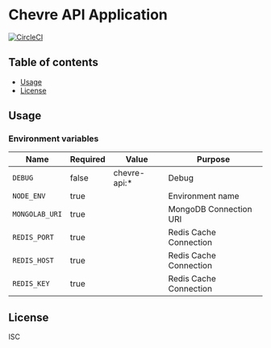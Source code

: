 # Chevre API Application

[![CircleCI](https://circleci.com/gh/toei-jp/chevre-api.svg?style=svg)](https://circleci.com/gh/toei-jp/chevre-api)

## Table of contents

* [Usage](#usage)
* [License](#license)

## Usage

### Environment variables

| Name           | Required | Value        | Purpose                |
|----------------|----------|--------------|------------------------|
| `DEBUG`        | false    | chevre-api:* | Debug                  |
| `NODE_ENV`     | true     |              | Environment name       |
| `MONGOLAB_URI` | true     |              | MongoDB Connection URI |
| `REDIS_PORT`   | true     |              | Redis Cache Connection |
| `REDIS_HOST`   | true     |              | Redis Cache Connection |
| `REDIS_KEY`    | true     |              | Redis Cache Connection |

## License

ISC
